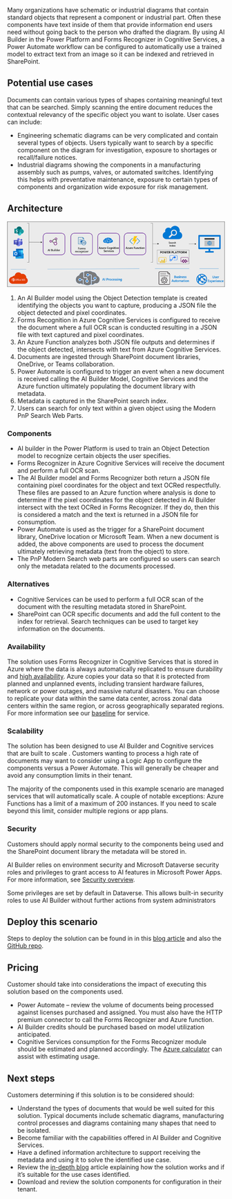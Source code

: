 Many organizations have schematic or industrial diagrams that contain standard objects that represent a component or industrial part. Often these components have text inside of them that provide information end users need without going back to the person who drafted the diagram. By using AI Builder in the Power Platform and Forms Recognizer in Cognitive Services, a Power Automate workflow can be configured to automatically use a trained model to extract text from an image so it can be indexed and retrieved in SharePoint.

## Potential use cases

Documents can contain various types of shapes containing meaningful text that can be searched. Simply scanning the entire document reduces the contextual relevancy of the specific object you want to isolate.
User cases can include:

- Engineering schematic diagrams can be very complicated and contain several types of objects. Users typically want to search by a specific component on the diagram for investigation, exposure to shortages or recall/failure notices.
- Industrial diagrams showing the components in a manufacturing assembly such as pumps, valves, or automated switches. Identifying this helps with preventative maintenance, exposure to certain types of components and organization wide exposure for risk management.

## Architecture

![Architecture diagram for using AI Builder to create text from objects using AI.](./media/architecture-extract-object-text.png)

1. An AI Builder model using the Object Detection template is created identifying the objects you want to capture, producing a JSON file the object detected and pixel coordinates.
1. Forms Recognition in Azure Cognitive Services is configured to receive the document where a full OCR scan is conducted resulting in a JSON file with text captured and pixel coordinates.
1. An Azure Function analyzes both JSON file outputs and determines if the object detected, intersects with text from Azure Cognitive Services.
1. Documents are ingested through SharePoint document libraries, OneDrive, or Teams collaboration.
1. Power Automate is configured to trigger an event when a new document is received calling the AI Builder Model, Cognitive Services and the Azure function ultimately populating the document library with metadata.
1. Metadata is captured in the SharePoint search index.
1. Users can search for only text within a given object using the Modern PnP Search Web Parts.
 
### Components

- AI builder in the Power Platform is used to train an Object Detection model to recognize certain objects the user specifies.
- Forms Recognizer in Azure Cognitive Services will receive the document and perform a full OCR scan.
- The AI Builder model and Forms Recognizer both return a JSON file containing pixel coordinates for the object and text OCRed respectfully. These files are passed to an Azure function where analysis is done to determine if the pixel coordinates for the object detected in AI Builder intersect with the text OCRed in Forms Recognizer. If they do, then this is considered a match and the text is returned in a JSON file for consumption.
- Power Automate is used as the trigger for a SharePoint document library, OneDrive location or Microsoft Team. When a new document is added, the above components are used to process the document ultimately retrieving metadata (text from the object) to store.
- The PnP Modern Search web parts are configured so users can search only the metadata related to the documents processed.

### Alternatives

- Cognitive Services can be used to perform a full OCR scan of the document with the resulting metadata stored in SharePoint.
- SharePoint can OCR specific documents and add the full content to the index for retrieval. Search techniques can be used to target key information on the documents.

### Availability

The solution uses Forms Recognizer in Cognitive Services that is stored in Azure where the data is always automatically replicated to ensure durability and [high availability](https://docs.microsoft.com/en-us/azure/search/search-performance-optimization#high-availability). Azure copies your data so that it is protected from planned and unplanned events, including transient hardware failures, network or power outages, and massive natural disasters. You can choose to replicate your data within the same data center, across zonal data centers within the same region, or across geographically separated regions.  For more information see our [baseline](https://docs.microsoft.com/en-us/security/benchmark/azure/baselines/cognitive-services-security-baseline) for service.

### Scalability

The solution has been designed to use AI Builder and Cognitive services that are built to scale . Customers wanting to process a high rate of documents may want to consider using a Logic App to configure the components versus a Power Automate. This will generally be cheaper and avoid any consumption limits in their tenant.

The majority of the components used in this example scenario are managed services that will automatically scale. A couple of notable exceptions: Azure Functions has a limit of a maximum of 200 instances. If you need to scale beyond this limit, consider multiple regions or app plans.

### Security

Customers should apply normal security to the components being used and the SharePoint document library the metadata will be stored in.

AI Builder relies on environment security and Microsoft Dataverse security roles and privileges to grant access to AI features in Microsoft Power Apps. For more information, see [Security overview](https://docs.microsoft.com/en-us/power-platform/admin/wp-security).

Some privileges are set by default in Dataverse. This allows built-in security roles to use AI Builder without further actions from system administrators

## Deploy this scenario
Steps to deploy the solution can be found in in this [blog article](https://powerusers.microsoft.com/t5/Power-Automate-Community-Blog/Extract-Text-From-Objects/ba-p/1249705) and also the [GitHub repo](https://github.com/Spucelik/ExtractTextFromObjects).

## Pricing

Customer should take into considerations the impact of executing this solution based on the components used.

- Power Automate – review the volume of documents being processed against licenses purchased and assigned. You must also have the HTTP premium connector to call the Forms Recognizer and Azure function.
- AI Builder credits should be purchased based on model utilization anticipated.
- Cognitive Services consumption for the Forms Recognizer module should be estimated and planned accordingly. The [Azure calculator](https://azure.microsoft.com/en-us/pricing/calculator) can assist with estimating usage.

## Next steps

Customers determining if this solution is to be considered should:

- Understand the types of documents that would be well suited for this solution.  Typical documents include schematic diagrams, manufacturing control processes and diagrams containing many shapes that need to be isolated.
- Become familiar with the capabilities offered in AI Builder and Cognitive Services.
- Have a defined information architecture to support receiving the metadata and using it to solve the identified use case.
- Review the [in-depth blog](https://powerusers.microsoft.com/t5/Power-Automate-Community-Blog/Extract-Text-From-Objects/ba-p/1249705) article explaining how the solution works and if it’s suitable for the use cases identified.
- Download and review the solution components for configuration in their tenant.